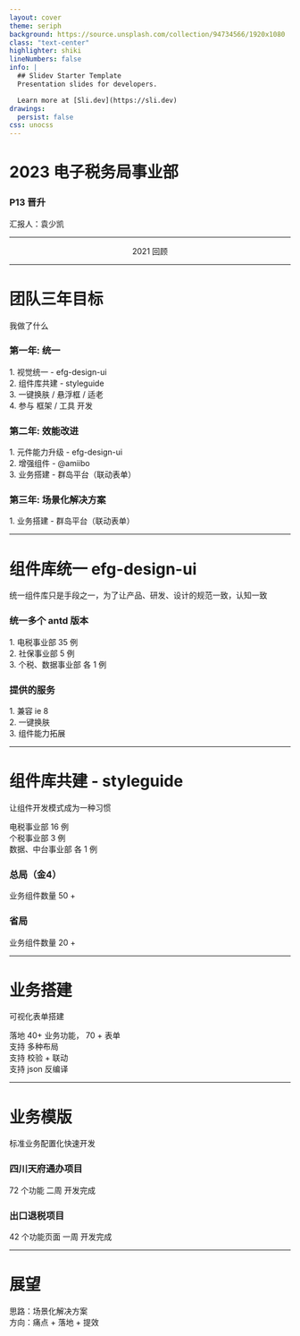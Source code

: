 ```yaml
---
layout: cover
theme: seriph
background: https://source.unsplash.com/collection/94734566/1920x1080
class: "text-center"
highlighter: shiki
lineNumbers: false
info: |
  ## Slidev Starter Template
  Presentation slides for developers.

  Learn more at [Sli.dev](https://sli.dev)
drawings:
  persist: false
css: unocss
---
```


# 2023 电子税务局事业部

### P13 晋升

<div class="pt-12">
  <span  class="px-2 py-1 rounded cursor-pointer" hover="bg-white bg-opacity-10">
   汇报人：袁少凯
  </span>
</div>

---

<center class="text-6xl pt-40">2021 回顾</center>

---

# 团队三年目标

我做了什么

<div class="flex mt-20">
  <div class="flex-1">
    <h3 class="mb-5">第一年: 统一</h3>
    <div>1. 视觉统一 - <span class="text-#f43f5e">efg-design-ui</span></div>
    <div>2. 组件库共建 - <span class="text-#f43f5e">styleguide</span></div>
    <div>3. 一键换肤 / 悬浮框 / 适老</div>
    <div>4. 参与 框架 / 工具 开发</div>
  </div>
  <div v-click class="flex-1">
    <h3 class="mb-5">第二年: 效能改进</h3>
    <div>1. 元件能力升级 - <span class="text-#f43f5e">efg-design-ui</span></div>
    <div>2. 增强组件 - <span class="text-#f43f5e">@amiibo</span></div>
    <div>3. 业务搭建 - <span class="text-#f43f5e">群岛平台（联动表单）</span></div>
    </div>
  <div v-click class="flex-1">
    <h3 class="mb-5">第三年: 场景化解决方案</h3>
    <div>1. 业务搭建 - <span class="text-#f43f5e">群岛平台（联动表单）</span></div>
  </div>
</div>

<style>
  /* h1 {
  background-color: #2b90b6;
  background-image: linear-gradient(45deg, #4ec5d4 10%, #146b8c 20%);
  background-size: 100%;
  -webkit-background-clip: text;
  -moz-background-clip: text;
  -webkit-text-fill-color: transparent;
  -moz-text-fill-color: transparent;
} */
</style>

---

# 组件库统一 efg-design-ui

统一组件库只是手段之一，为了让产品、研发、设计的规范一致，认知一致

<div class="flex mt-20">
  <div class="flex-1 text-center">
    <h3 class="mb-5">统一多个 antd 版本</h3>
    <div>1. 电税事业部 <span class="text-#f43f5e">35 例</span></div>
    <div>2. 社保事业部 <span class="text-#f43f5e">5 例</span></div>
    <div>3. 个税、数据事业部 <span class="text-#f43f5e">各 1 例</span></div>
  </div>

  <div v-click class="flex-1 text-center">
    <h3 class="mb-5">提供的服务</h3>
    <div>1. 兼容 <span class="text-#f43f5e">ie 8</span></div>
    <div>2. <span class="text-#f43f5e">一键换肤</span></div>
    <div>3. 组件<span class="text-#f43f5e">能力拓展</span></div>
  </div>
</div>

---

# 组件库共建 - styleguide

让组件开发模式成为一种习惯

<div>
  <div class="mt-14">
    <div class="text-center mt-2">电税事业部 <span class="text-#f43f5e">16 例</span></div>
    <div class="text-center mt-2">个税事业部 <span class="text-#f43f5e">3 例</span></div>
    <div class="text-center mt-2">数据、中台事业部 <span class="text-#f43f5e">各 1 例</span></div>
  </div>
  <div  v-click class="flex mt-10">
    <div class="flex-1 text-center">
      <h3 class="mb-5">总局（金4）</h3>
      <div>业务组件数量 <span class="text-#f43f5e">50 +</span></div>
    </div>
    <div class="flex-1 text-center">
      <h3 class="mb-5">省局</h3>
      <div>业务组件数量 <span class="text-#f43f5e">20 +</span></div>
    </div>
  </div>
</div>

---

# 业务搭建

可视化表单搭建

<div class="mt-20">
  <div class="text-center mt-2">落地<span class="text-#f43f5e">  40+ </span>业务功能，<span class="text-#f43f5e">  70 + </span>表单</div>
  <div class="text-center mt-2">支持<span class="text-#f43f5e"> 多种布局 </span></div>
  <div class="text-center mt-2">支持<span class="text-#f43f5e"> 校验 + 联动</span></div>
  <div class="text-center mt-2">支持<span class="text-#f43f5e"> json 反编译</span></div>
</div>

---

# 业务模版

标准业务配置化快速开发

  <div class="flex mt-30">
    <div class="flex-1 text-center">
      <h3 class="mb-5">四川天府通办项目</h3>
      <div><span class="text-#f43f5e">72</span> 个功能 <span class="text-#f43f5e">二周 </span>开发完成</div>
    </div>
    <div class="flex-1 text-center">
      <h3 class="mb-5">出口退税项目</h3>
      <div><span class="text-#f43f5e">42</span> 个功能页面 <span class="text-#f43f5e">一周 </span>开发完成</div>
    </div>
  </div>

---

# 展望

<div class="mt-30">
  <div class="text-center mt-2">思路：场景化解决方案</div>
  <div class="text-center mt-10">方向：痛点 + 落地 + 提效</div>
</div>
